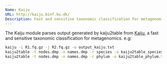 ```yaml
---
Name: Kaiju
URL: http://kaiju.binf.ku.dk/
Description: Fast and sensitive taxonomic classification for metagenomics
---
```


The Kaiju module parses output generated by kaiju2table from [Kaiju](http://kaiju.binf.ku.dk/),
a fast and sensitive taxonomic classification for metagenomics.
e.g:

```bash
kaiju -i R1.fq.gz -j R2.fq.gz -o output_kaiju.txt
kaiju2table -t nodes.dmp -n names.dmp -r species -o kaiju2table_species.txt output_kaiju.txt
kaiju2table -t nodes.dmp -n names.dmp -r phylum -o kaiju2table_phylum.txt output_kaiju.txt
```

